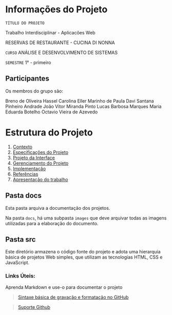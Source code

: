 # Informações do Projeto
`TÍTULO DO PROJETO`  

Trabalho Interdisciplinar - Aplicacões Web

RESERVAS DE RESTAURANTE - CUCINA DI NONNA

`CURSO`
    ANÁLISE E DESENVOLVIMENTO DE SISTEMAS

`SEMESTRE`
    1° - primeiro
## Participantes

Os membros do grupo são: 

Breno de Oliveira Hassel
Carolina Eller Marinho de Paula
Davi Santana Pinheiro Andrade
João Vitor Miranda Pinto
Lucas Barbosa Marques
Maria Eduarda Botelho
Octavio Vieira de Azevedo


# Estrutura do Projeto

1. [Contexto](./docs/1-Contexto.md)
2. [Especificações do Projeto](./docs/2-Especificação.md)
3. [Projeto da Interface](./docs/3-Interface.md)
4. [Gerenciamento do Projeto](./docs/4-Gerenciamento-Projeto.md)
5. [Implementação](./docs/5-Implementação.md)
6. [Referências](./docs/6-Referências.md)
7. [Apresentação do trabalho](./docs/apresentacao/README.md) 



## Pasta docs

Esta pasta arquiva a documentação dos projetos.


Na pasta `docs`, há uma subpasta `images` que deve arquivar todas as
imagens utilizadas para a elaboração do documento.


## Pasta src

Este diretório armazena o código fonte do projeto e adota uma hierarquia
básica de projetos Web simples, que utilizam as tecnologias HTML, CSS e
JavaScript.

### Links Úteis:

Aprenda Markdown e use-o para documentar o projeto  

> [Sintaxe básica de gravação e formatação no GitHub](https://guides.github.com/features/mastering-markdown/)

> [Suporte Github](https://help.github.com/pt/github/writing-on-github/getting-started-with-writing-and-formatting-on-github)
